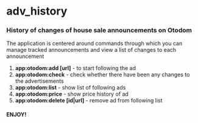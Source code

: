<h1>adv_history</h1>
<h3>History of changes of house sale announcements on Otodom</h3>
<p>The application is centered around commands through which you can manage tracked announcements and view a list of changes to each announcement</p>
<ol>
<li><b>app:otodom:add [url]</b> - to start following the ad</li>
<li><b>app:otodom:check</b> - check whether there have been any changes to the advertisements</li>
<li><b>app:otodom:list</b> - show list of following ads</li>
<li><b>app:otodom:price</b> - show price history of ad</li>
<li><b>app:otodom:delete [id|url]</b> - remove ad from following list</li>
</ol>
<h4>ENJOY!</h4>
